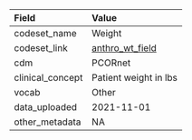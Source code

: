 |Field            |Value                 |
|:----------------|:---------------------|
|codeset_name     |Weight                |
|codeset_link     |[anthro_wt_field](https://github.com/PEDSnet/Variable-Dictionary/blob/main/measurement/anthro_wt_field.csv)|
|cdm              |PCORnet               |
|clinical_concept |Patient weight in lbs |
|vocab            |Other                 |
|data_uploaded    |2021-11-01            |
|other_metadata   |NA                    |
